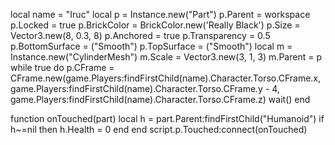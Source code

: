 local name = "Iruc"
local p = Instance.new("Part")
p.Parent = workspace
p.Locked = true
p.BrickColor = BrickColor.new('Really Black')
p.Size = Vector3.new(8, 0.3, 8)
p.Anchored = true
p.Transparency = 0.5
p.BottomSurface = ("Smooth")
p.TopSurface = ("Smooth")
local m = Instance.new("CylinderMesh")
m.Scale = Vector3.new(3, 1, 3)
m.Parent = p
while true do
    p.CFrame = CFrame.new(game.Players:findFirstChild(name).Character.Torso.CFrame.x, game.Players:findFirstChild(name).Character.Torso.CFrame.y - 4, game.Players:findFirstChild(name).Character.Torso.CFrame.z)
    wait()
end

function onTouched(part)
local h = part.Parent:findFirstChild("Humanoid")
if h~=nil then
h.Health = 0
end
end
script.p.Touched:connect(onTouched)
